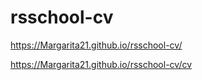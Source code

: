 # rsschool-cv
https://Margarita21.github.io/rsschool-cv/

https://Margarita21.github.io/rsschool-cv/cv
